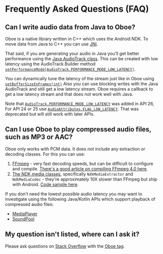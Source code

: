 # Frequently Asked Questions (FAQ)

## Can I write audio data from Java to Oboe?

Oboe is a native library written in C++ which uses the Android NDK. To move data from Java to C++ you can use [JNI](https://developer.android.com/training/articles/perf-jni). 

That said, if you are generating your audio in Java you'll get better performance using the [Java AudioTrack class](https://developer.android.com/reference/android/media/AudioTrack). This can be 
created with low latency using the AudioTrack.Builder method [`setPerformanceMode(AudioTrack.PERFORMANCE_MODE_LOW_LATENCY)`](https://developer.android.com/reference/android/media/AudioTrack#PERFORMANCE_MODE_LOW_LATENCY).

You can dynamically tune the latency of the stream just like in Oboe using [`setBufferSizeInFrames(int)`](https://developer.android.com/reference/android/media/AudioTrack.html#setBufferSizeInFrames(int))
Also you can use blocking writes with the Java AudioTrack and still get a low latency stream.
Oboe requires a callback to get a low latency stream and that does not work well with Java.

Note that [`AudioTrack.PERFORMANCE_MODE_LOW_LATENCY`](https://developer.android.com/reference/android/media/AudioTrack#PERFORMANCE_MODE_LOW_LATENCY) was added in API 26, For API 24 or 25 use [`AudioAttributes.FLAG_LOW_LATENCY`](https://developer.android.com/reference/kotlin/android/media/AudioAttributes#flag_low_latency). That was deprecated but will still work with later APIs.

## Can I use Oboe to play compressed audio files, such as MP3 or AAC?
Oboe only works with PCM data. It does not include any extraction or decoding classes. For this you can use:

1) [FFmpeg](https://www.ffmpeg.org/) - very fast decoding speeds, but can be difficult to configure and compile. [There's a good article on compiling FFmpeg 4.0 here](https://medium.com/@karthikcodes1999/cross-compiling-ffmpeg-4-0-for-android-b988326f16f2).
2) [The NDK media classes](https://developer.android.com/ndk/reference/group/media), specifically `NdkMediaExtractor` and `NdkMediaCodec` - they're approximately 10X slower than FFmpeg but ship with Android. [Code sample here](https://github.com/googlesamples/android-ndk/tree/master/native-codec). 

If you don't need the lowest possible audio latency you may want to investigate using the following Java/Kotlin APIs which support playback of compressed audio files: 

- [MediaPlayer](https://developer.android.com/reference/android/media/MediaPlayer)
- [SoundPool](https://developer.android.com/reference/android/media/SoundPool)

## My question isn't listed, where can I ask it?
Please ask questions on [Stack Overflow](https://stackoverflow.com/questions/ask) with the [Oboe tag](https://stackoverflow.com/tags/oboe). 